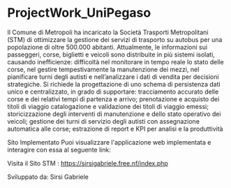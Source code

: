 # ProjectWork_UniPegaso
Il Comune di Metropoli ha incaricato la Società Trasporti Metropolitani (STM) di ottimizzare la gestione dei servizi di trasporto su autobus per una popolazione di oltre 500.000 abitanti. Attualmente, le informazioni sui passeggeri, corse, biglietti e veicoli sono distribuite in più sistemi isolati, causando inefficienze: difficoltà nel monitorare in tempo reale lo stato delle corse, nel gestire tempestivamente la manutenzione dei mezzi, nel pianificare turni degli autisti e nell’analizzare i dati di vendita per decisioni strategiche.
Si richiede la progettazione di uno schema di persistenza dati unico e centralizzato, in grado di supportare:
tracciamento accurato delle corse e dei relativi tempi di partenza e arrivo;
prenotazione e acquisto dei titoli di viaggio 
catalogazione e validazione dei titoli di viaggio emessi;
storicizzazione degli interventi di manutenzione e dello stato operativo dei veicoli;
gestione dei turni di servizio degli autisti con assegnazione automatica alle corse;
estrazione di report e KPI per analisi e la produttività

Sito Implementato
Puoi visualizzare l'applicazione web implementata e interagire con essa al seguente link:

Visita il Sito STM :  https://sirsigabriele.free.nf/index.php

Sviluppato da: Sirsi Gabriele
